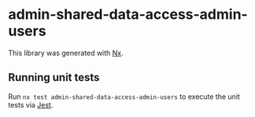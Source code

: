 # admin-shared-data-access-admin-users

This library was generated with [Nx](https://nx.dev).

## Running unit tests

Run `nx test admin-shared-data-access-admin-users` to execute the unit tests via [Jest](https://jestjs.io).
